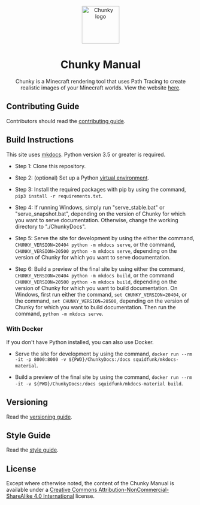 <p align="center">
  <img width="100" src="https://raw.githubusercontent.com/llbit/chunky-docs/master/images/logo.png" alt="Chunky logo">
</p>
<h1 align="center"> Chunky Manual </h1>

<div align="center">Chunky is a Minecraft rendering tool that uses Path Tracing to create realistic images of your Minecraft worlds. View the website <a href="https://chunky-dev.github.io/docs/">here</a>.</div>

## Contributing Guide

Contributors should read the [contributing guide](CONTRIBUTING.md).

## Build Instructions

This site uses <a href="https://www.mkdocs.org/" target="_blank">mkdocs</a>. Python version 3.5 or greater is required.

- Step 1: Clone this repository.

- Step 2: (optional) Set up a Python <a href="https://docs.python.org/3/library/venv.html" target="_blank">virtual environment</a>.

- Step 3: Install the required packages with pip by using the command, `pip3 install -r requirements.txt`.

- Step 4: If running Windows, simply run "serve_stable.bat" or "serve_snapshot.bat", depending on the version of Chunky for which you want to serve documentation. Otherwise, change the working directory to "./ChunkyDocs".

- Step 5: Serve the site for development by using the either the command, `CHUNKY_VERSION=20404 python -m mkdocs serve`, or the command, `CHUNKY_VERSION=20500 python -m mkdocs serve`, depending on the version of Chunky for which you want to serve documentation.

- Step 6: Build a preview of the final site by using either the command, `CHUNKY_VERSION=20404 python -m mkdocs build`, or the command `CHUNKY_VERSION=20500 python -m mkdocs build`, depending on the version of Chunky for which you want to build documentation. On Windows, first run either the command, `set CHUNKY_VERSION=20404`, or the command, `set CHUNKY_VERSION=20500`, depending on the version of Chunky for which you want to build documentation. Then run the command, `python -m mkdocs serve`.

### With Docker

If you don't have Python installed, you can also use Docker.

- Serve the site for development by using the command, `docker run --rm -it -p 8000:8000 -v ${PWD}/ChunkyDocs:/docs squidfunk/mkdocs-material`.

- Build a preview of the final site by using the command, `docker run --rm -it -v ${PWD}/ChunkyDocs:/docs squidfunk/mkdocs-material build`.

## Versioning

Read the [versioning guide](VERSIONING_GUIDE.md).

## Style Guide

Read the [style guide](STYLE_GUIDE.md).

## License

Except where otherwise noted, the content of the Chunky Manual is available under a <a href="https://creativecommons.org/licenses/by-nc-sa/4.0/" target="_blank">Creative Commons Attribution-NonCommercial-ShareAlike 4.0 International</a> license.
